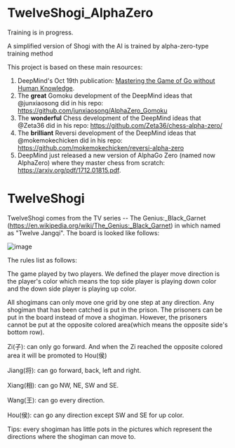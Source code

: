# TwelveShogi_AlphaZero

Training is in progress.

A simplified version of Shogi with the AI is trained by alpha-zero-type training method

This project is based on these main resources:

1) DeepMind's Oct 19th publication: [Mastering the Game of Go without Human Knowledge](https://www.nature.com/articles/nature24270.epdf?author_access_token=VJXbVjaSHxFoctQQ4p2k4tRgN0jAjWel9jnR3ZoTv0PVW4gB86EEpGqTRDtpIz-2rmo8-KG06gqVobU5NSCFeHILHcVFUeMsbvwS-lxjqQGg98faovwjxeTUgZAUMnRQ).
2) The <b>great</b> Gomoku development of the DeepMind ideas that @junxiaosong did in his repo: https://github.com/junxiaosong/AlphaZero_Gomoku
3) The <b>wonderful</b> Chess development of the DeepMind ideas that @Zeta36 did in his repo:
https://github.com/Zeta36/chess-alpha-zero/
4) The <b>brilliant</b> Reversi development of the DeepMind ideas that @mokemokechicken did in his repo: https://github.com/mokemokechicken/reversi-alpha-zero
5) DeepMind just released a new version of AlphaGo Zero (named now AlphaZero) where they master chess from scratch: 
https://arxiv.org/pdf/1712.01815.pdf.

# TwelveShogi

TwelveShogi comes from the TV series -- The Genius:_Black_Garnet (https://en.wikipedia.org/wiki/The_Genius:_Black_Garnet) in which named as "Twelve Jangqi". The board is looked like follows:

![image](http://github.com/PlanetMoon/TwelveShogi_AlphaZero/raw/master/BMP/board_snapshot.jpg)

The rules list as follows:

The game played by two players. We defined the player move direction is the player's color which means the top side player is playing down color and the down side player is playing up color.

All shogimans can only move one grid by one step at any direction. Any shogiman that has been catched is put in the prison. The prisoners can be put in the board instead of move a shogiman. However, the prisoners cannot be put at the opposite colored area(which means the opposite side's bottom row).

Zi(子): can only go forward. And when the Zi reached the opposite colored area it will be promoted to Hou(侯)

Jiang(将): can go forward, back, left and right.

Xiang(相): can go NW, NE, SW and SE.

Wang(王): can go every direction.

Hou(侯): can go any direction except SW and SE for up color.

Tips: every shogiman has little pots in the pictures which represent the directions where the shogiman can move to.

